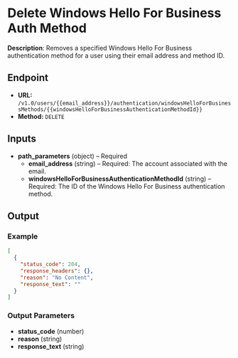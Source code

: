 # Delete Windows Hello For Business Auth Method

**Description**: Removes a specified Windows Hello For Business authentication method for a user using their email address and method ID.

## Endpoint

- **URL:** `/v1.0/users/{{email_address}}/authentication/windowsHelloForBusinessMethods/{{windowsHelloForBusinessAuthenticationMethodId}}`
- **Method:** `DELETE`
## Inputs

- **path_parameters** (object) – Required
  - **email_address** (string) – Required: The account associated with the email.
  - **windowsHelloForBusinessAuthenticationMethodId** (string) – Required: The ID of the Windows Hello For Business authentication method.
## Output

### Example

```json
[
  {
    "status_code": 204,
    "response_headers": {},
    "reason": "No Content",
    "response_text": ""
  }
]
```
### Output Parameters

- **status_code** (number)
- **reason** (string)
- **response_text** (string)
